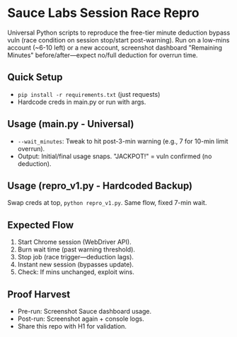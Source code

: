 # Sauce Labs Session Race Repro

Universal Python scripts to reproduce the free-tier minute deduction bypass vuln (race condition on session stop/start post-warning). Run on a low-mins account (~6-10 left) or a new account, screenshot dashboard "Remaining Minutes" before/after—expect no/full deduction for overrun time.

## Quick Setup
- `pip install -r requirements.txt` (just requests)
- Hardcode creds in main.py or run with args.

## Usage (main.py - Universal)
- `--wait_minutes`: Tweak to hit post-3-min warning (e.g., 7 for 10-min limit overrun).
- Output: Initial/final usage snaps. "JACKPOT!" = vuln confirmed (no deduction).

## Usage (repro_v1.py - Hardcoded Backup)
Swap creds at top, `python repro_v1.py`. Same flow, fixed 7-min wait.

## Expected Flow
1. Start Chrome session (WebDriver API).
2. Burn wait time (past warning threshold).
3. Stop job (race trigger—deduction lags).
4. Instant new session (bypasses update).
5. Check: If mins unchanged, exploit wins.

## Proof Harvest
- Pre-run: Screenshot Sauce dashboard usage.
- Post-run: Screenshot again + console logs.
- Share this repo with H1 for validation.

